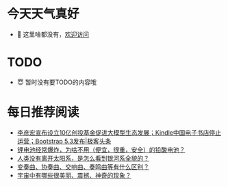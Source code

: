 # 今天天气真好
- 👋 这里啥都没有，[欢迎访问](https://zhangfeng-ola.github.io/)
<!---
- 👀 I’m interested in ...
- 🌱 I’m currently learning ...
- 💞️ I’m looking to collaborate on ...
- 📫 How to reach me ...
- 😇 I'm doing something ...

--->

# TODO 
- 😇 暂时没有要TODO的内容哦

<!---
zhangfeng-ola/zhangfeng-ola is a ✨ special ✨ repository because its `README.md` (this file) appears on your GitHub profile.
You can click the Preview link to take a look at your changes.
--->

# 每日推荐阅读
<!-- BLOG-POST-LIST:START -->
- [李彦宏宣布设立10亿创投基金促进大模型生态发展；Kindle中国电子书店停止运营；Bootstrap 5.3发布|极客头条](https://blog.csdn.net/weixin_39786569/article/details/130982043)
- [锂电池经常爆炸，为啥不用（便宜，很重，安全）的铅酸电池？](https://daily.zhihu.com/story/9762126)
- [人类没有离开太阳系，是怎么看到银河系全貌的？](https://daily.zhihu.com/story/9762134)
- [变奏曲、协奏曲、交响曲、奏鸣曲等有什么区别？](https://daily.zhihu.com/story/9762149)
- [宇宙中有哪些很美丽、震撼、神奇的现象？](https://daily.zhihu.com/story/9762165)
<!-- BLOG-POST-LIST:END -->
